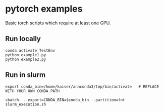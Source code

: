 # pytorch examples
Basic torch scripts which require at least one GPU.

## Run locally
```shell script
conda activate TestEnv
python example1.py
python example2.py
```

## Run in slurm

```shell script
export conda_bin=/home/kaiser/anaconda3/tmp/bin/activate   # REPLACE WITH YOUR OWN CONDA PATH

sbatch  --export=CONDA_BIN=$conda_bin --partition=tnt slurm_execution.sh 
```